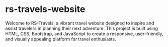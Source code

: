 # rs-travels-website
Welcome to RS-Travels, a vibrant travel website designed to inspire and assist travelers in planning their next adventure. This project is built using HTML, CSS, Bootstrap, and JavaScript to create a responsive, user-friendly, and visually appealing platform for travel enthusiasts.
